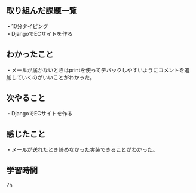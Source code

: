 ## 取り組んだ課題一覧
・10分タイピング
<br>・DjangoでECサイトを作る
## わかったこと
・メールが届かないときはprintを使ってデバックしやすいようにコメントを追加していくのがいいことがわかった。
## 次やること
・DjangoでECサイトを作る

## 感じたこと
・メールが送れたとき諦めなかった実装できることがわかった。
## 学習時間
7h
